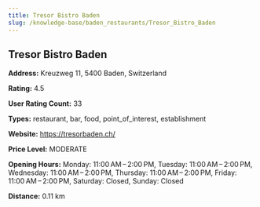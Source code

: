 ```yaml
---
title: Tresor Bistro Baden
slug: /knowledge-base/baden_restaurants/Tresor_Bistro_Baden
---
```


## Tresor Bistro Baden

**Address:** Kreuzweg 11, 5400 Baden, Switzerland

**Rating:** 4.5

**User Rating Count:** 33

**Types:** restaurant, bar, food, point_of_interest, establishment

**Website:** https://tresorbaden.ch/

**Price Level:** MODERATE

**Opening Hours:** Monday: 11:00 AM – 2:00 PM, Tuesday: 11:00 AM – 2:00 PM, Wednesday: 11:00 AM – 2:00 PM, Thursday: 11:00 AM – 2:00 PM, Friday: 11:00 AM – 2:00 PM, Saturday: Closed, Sunday: Closed

**Distance:** 0.11 km